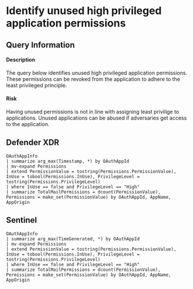 # Identify unused high privileged application permissions

## Query Information

#### Description
The query below identifies unused high privileged application permissions. These permissions can be revoked from the application to adhere to the least privileged principle.

#### Risk
Having unused permissions is not in line with assigning least privilige to applications. Unused applications can be abused if adversaries get access to the application.

## Defender XDR
```KQL
OAuthAppInfo
| summarize arg_max(Timestamp, *) by OAuthAppId
| mv-expand Permissions
| extend PermissionValue = tostring(Permissions.PermissionValue), InUse = tobool(Permissions.InUse), PrivilegeLevel = tostring(Permissions.PrivilegeLevel)
| where InUse == false and PrivilegeLevel == "High"
| summarize TotalMailPermissions = dcount(PermissionValue), Permissions = make_set(PermissionValue) by OAuthAppId, AppName, AppOrigin
```

## Sentinel
```KQL
OAuthAppInfo
| summarize arg_max(TimeGenerated, *) by OAuthAppId
| mv-expand Permissions
| extend PermissionValue = tostring(Permissions.PermissionValue), InUse = tobool(Permissions.InUse), PrivilegeLevel = tostring(Permissions.PrivilegeLevel)
| where InUse == false and PrivilegeLevel == "High"
| summarize TotalMailPermissions = dcount(PermissionValue), Permissions = make_set(PermissionValue) by OAuthAppId, AppName, AppOrigin
```
